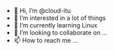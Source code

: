 - 👋 Hi, I’m @cloud-itu
- 👀 I’m interested in a lot of things
- 🌱 I’m currently learning Linux 
- 💞️ I’m looking to collaborate on ...
- 📫 How to reach me ...

<!---
cloud-itu/cloud-itu is a ✨ special ✨ repository because its `README.md` (this file) appears on your GitHub profile.
You can click the Preview link to take a look at your changes.
--->

